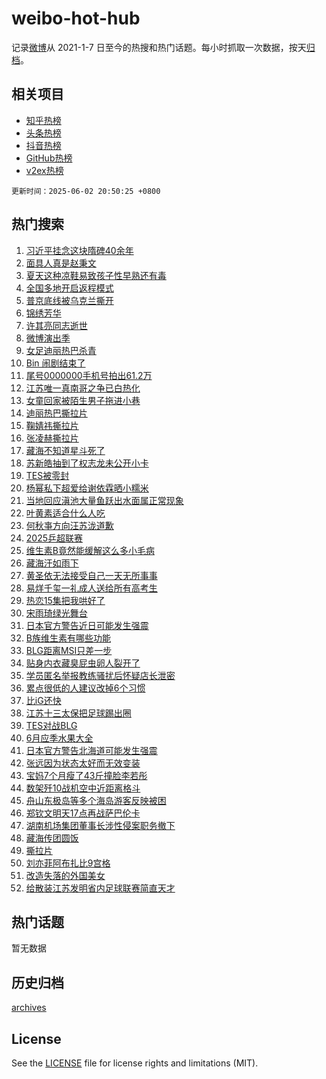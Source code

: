 # weibo-hot-hub

记录[微博](https://www.weibo.com)从 2021-1-7 日至今的热搜和热门话题。每小时抓取一次数据，按天[归档](archives)。

## 相关项目

- [知乎热榜](https://github.com/snaildev/zhihu-hot-hub)
- [头条热榜](https://github.com/snaildev/toutiao-hot-hub)
- [抖音热榜](https://github.com/snaildev/douyin-hot-hub)
- [GitHub热榜](https://github.com/snaildev/github-hot-hub)
- [v2ex热榜](https://github.com/snaildev/v2ex-hot-hub)


`更新时间：2025-06-02 20:50:25 +0800`

## 热门搜索

1. [习近平挂念这块隋碑40余年](https://m.weibo.cn/search?containerid=100103type%3D1%26t%3D10%26q%3D%23%E4%B9%A0%E8%BF%91%E5%B9%B3%E6%8C%82%E5%BF%B5%E8%BF%99%E5%9D%97%E9%9A%8B%E7%A2%9140%E4%BD%99%E5%B9%B4%23&stream_entry_id=51&isnewpage=1&extparam=seat%3D1%26cate%3D10103%26q%3D%2523%25E4%25B9%25A0%25E8%25BF%2591%25E5%25B9%25B3%25E6%258C%2582%25E5%25BF%25B5%25E8%25BF%2599%25E5%259D%2597%25E9%259A%258B%25E7%25A2%259140%25E4%25BD%2599%25E5%25B9%25B4%2523%26filter_type%3Drealtimehot%26stream_entry_id%3D51%26c_type%3D51%26pos%3D0%26dgr%3D0%26display_time%3D1748868623%26pre_seqid%3D1748868623782036805144)
1. [面具人真是赵秉文](https://m.weibo.cn/search?containerid=100103type%3D1%26t%3D10%26q%3D%23%E9%9D%A2%E5%85%B7%E4%BA%BA%E7%9C%9F%E6%98%AF%E8%B5%B5%E7%A7%89%E6%96%87%23&stream_entry_id=31&isnewpage=1&extparam=seat%3D1%26lcate%3D5001%26q%3D%2523%25E9%259D%25A2%25E5%2585%25B7%25E4%25BA%25BA%25E7%259C%259F%25E6%2598%25AF%25E8%25B5%25B5%25E7%25A7%2589%25E6%2596%2587%2523%26realpos%3D1%26c_type%3D31%26dgr%3D0%26band_rank%3D1%26cate%3D5001%26stream_entry_id%3D31%26filter_type%3Drealtimehot%26flag%3D2%26pos%3D0%26display_time%3D1748868623%26pre_seqid%3D1748868623782036805144)
1. [夏天这种凉鞋易致孩子性早熟还有毒](https://m.weibo.cn/search?containerid=100103type%3D1%26t%3D10%26q%3D%23%E5%A4%8F%E5%A4%A9%E8%BF%99%E7%A7%8D%E5%87%89%E9%9E%8B%E6%98%93%E8%87%B4%E5%AD%A9%E5%AD%90%E6%80%A7%E6%97%A9%E7%86%9F%E8%BF%98%E6%9C%89%E6%AF%92%23&stream_entry_id=31&isnewpage=1&extparam=seat%3D1%26lcate%3D5001%26q%3D%2523%25E5%25A4%258F%25E5%25A4%25A9%25E8%25BF%2599%25E7%25A7%258D%25E5%2587%2589%25E9%259E%258B%25E6%2598%2593%25E8%2587%25B4%25E5%25AD%25A9%25E5%25AD%2590%25E6%2580%25A7%25E6%2597%25A9%25E7%2586%259F%25E8%25BF%2598%25E6%259C%2589%25E6%25AF%2592%2523%26realpos%3D2%26c_type%3D31%26dgr%3D0%26band_rank%3D2%26cate%3D5001%26stream_entry_id%3D31%26filter_type%3Drealtimehot%26flag%3D2%26pos%3D1%26display_time%3D1748868623%26pre_seqid%3D1748868623782036805144)
1. [全国多地开启返程模式](https://m.weibo.cn/search?containerid=100103type%3D1%26t%3D10%26q%3D%23%E5%85%A8%E5%9B%BD%E5%A4%9A%E5%9C%B0%E5%BC%80%E5%90%AF%E8%BF%94%E7%A8%8B%E6%A8%A1%E5%BC%8F%23&stream_entry_id=31&isnewpage=1&extparam=seat%3D1%26lcate%3D5001%26q%3D%2523%25E5%2585%25A8%25E5%259B%25BD%25E5%25A4%259A%25E5%259C%25B0%25E5%25BC%2580%25E5%2590%25AF%25E8%25BF%2594%25E7%25A8%258B%25E6%25A8%25A1%25E5%25BC%258F%2523%26realpos%3D3%26c_type%3D31%26dgr%3D0%26band_rank%3D3%26cate%3D5001%26stream_entry_id%3D31%26filter_type%3Drealtimehot%26flag%3D0%26pos%3D2%26display_time%3D1748868623%26pre_seqid%3D1748868623782036805144)
1. [普京底线被乌克兰撕开](https://m.weibo.cn/search?containerid=100103type%3D1%26t%3D10%26q%3D%23%E6%99%AE%E4%BA%AC%E5%BA%95%E7%BA%BF%E8%A2%AB%E4%B9%8C%E5%85%8B%E5%85%B0%E6%92%95%E5%BC%80%23&stream_entry_id=31&isnewpage=1&extparam=seat%3D1%26lcate%3D5001%26q%3D%2523%25E6%2599%25AE%25E4%25BA%25AC%25E5%25BA%2595%25E7%25BA%25BF%25E8%25A2%25AB%25E4%25B9%258C%25E5%2585%258B%25E5%2585%25B0%25E6%2592%2595%25E5%25BC%2580%2523%26realpos%3D4%26c_type%3D31%26dgr%3D0%26band_rank%3D4%26cate%3D5001%26stream_entry_id%3D31%26filter_type%3Drealtimehot%26flag%3D1%26pos%3D3%26display_time%3D1748868623%26pre_seqid%3D1748868623782036805144)
1. [锦绣芳华](https://m.weibo.cn/search?containerid=100103type%3D1%26t%3D10%26q%3D%E9%94%A6%E7%BB%A3%E8%8A%B3%E5%8D%8E&stream_entry_id=31&isnewpage=1&extparam=seat%3D1%26lcate%3D5001%26q%3D%25E9%2594%25A6%25E7%25BB%25A3%25E8%258A%25B3%25E5%258D%258E%26realpos%3D5%26c_type%3D31%26dgr%3D0%26band_rank%3D5%26cate%3D5001%26stream_entry_id%3D31%26filter_type%3Drealtimehot%26flag%3D1%26pos%3D4%26display_time%3D1748868623%26pre_seqid%3D1748868623782036805144)
1. [许其亮同志逝世](https://m.weibo.cn/search?containerid=100103type%3D1%26t%3D10%26q%3D%23%E8%AE%B8%E5%85%B6%E4%BA%AE%E5%90%8C%E5%BF%97%E9%80%9D%E4%B8%96%23&stream_entry_id=31&isnewpage=1&extparam=seat%3D1%26lcate%3D5001%26q%3D%2523%25E8%25AE%25B8%25E5%2585%25B6%25E4%25BA%25AE%25E5%2590%258C%25E5%25BF%2597%25E9%2580%259D%25E4%25B8%2596%2523%26realpos%3D6%26c_type%3D31%26dgr%3D0%26band_rank%3D6%26cate%3D5001%26stream_entry_id%3D31%26filter_type%3Drealtimehot%26flag%3D1%26pos%3D5%26display_time%3D1748868623%26pre_seqid%3D1748868623782036805144)
1. [微博演出季](https://m.weibo.cn/search?containerid=100103type%3D1%26t%3D10%26q%3D%23%E5%BE%AE%E5%8D%9A%E6%BC%94%E5%87%BA%E5%AD%A3%23&stream_entry_id=31&isnewpage=1&extparam=seat%3D1%26lcate%3D5001%26q%3D%2523%25E5%25BE%25AE%25E5%258D%259A%25E6%25BC%2594%25E5%2587%25BA%25E5%25AD%25A3%2523%26filter_type%3Drealtimehot%26adid%3D288651%26pos%3D6%26band_rank%3D7%26is_ad_pos%3D1%26stream_entry_id%3D31%26cate%3D5001%26c_type%3D31%26dgr%3D0%26display_time%3D1748868623%26pre_seqid%3D1748868623782036805144)
1. [女足迪丽热巴杀青](https://m.weibo.cn/search?containerid=100103type%3D1%26t%3D10%26q%3D%23%E5%A5%B3%E8%B6%B3%E8%BF%AA%E4%B8%BD%E7%83%AD%E5%B7%B4%E6%9D%80%E9%9D%92%23&stream_entry_id=31&isnewpage=1&extparam=seat%3D1%26lcate%3D5001%26q%3D%2523%25E5%25A5%25B3%25E8%25B6%25B3%25E8%25BF%25AA%25E4%25B8%25BD%25E7%2583%25AD%25E5%25B7%25B4%25E6%259D%2580%25E9%259D%2592%2523%26realpos%3D7%26c_type%3D31%26dgr%3D0%26band_rank%3D7%26cate%3D5001%26stream_entry_id%3D31%26filter_type%3Drealtimehot%26flag%3D1%26pos%3D7%26display_time%3D1748868623%26pre_seqid%3D1748868623782036805144)
1. [Bin 闹剧结束了](https://m.weibo.cn/search?containerid=100103type%3D1%26t%3D10%26q%3DBin+%E9%97%B9%E5%89%A7%E7%BB%93%E6%9D%9F%E4%BA%86&stream_entry_id=31&isnewpage=1&extparam=seat%3D1%26lcate%3D5001%26q%3DBin%2520%25E9%2597%25B9%25E5%2589%25A7%25E7%25BB%2593%25E6%259D%259F%25E4%25BA%2586%26realpos%3D8%26c_type%3D31%26dgr%3D0%26band_rank%3D8%26cate%3D5001%26stream_entry_id%3D31%26filter_type%3Drealtimehot%26flag%3D1%26pos%3D8%26display_time%3D1748868623%26pre_seqid%3D1748868623782036805144)
1. [尾号0000000手机号拍出61.2万](https://m.weibo.cn/search?containerid=100103type%3D1%26t%3D10%26q%3D%23%E5%B0%BE%E5%8F%B70000000%E6%89%8B%E6%9C%BA%E5%8F%B7%E6%8B%8D%E5%87%BA61.2%E4%B8%87%23&stream_entry_id=31&isnewpage=1&extparam=seat%3D1%26lcate%3D5001%26q%3D%2523%25E5%25B0%25BE%25E5%258F%25B70000000%25E6%2589%258B%25E6%259C%25BA%25E5%258F%25B7%25E6%258B%258D%25E5%2587%25BA61.2%25E4%25B8%2587%2523%26realpos%3D9%26c_type%3D31%26dgr%3D0%26band_rank%3D9%26cate%3D5001%26stream_entry_id%3D31%26filter_type%3Drealtimehot%26flag%3D0%26pos%3D9%26display_time%3D1748868623%26pre_seqid%3D1748868623782036805144)
1. [江苏唯一真南哥之争已白热化](https://m.weibo.cn/search?containerid=100103type%3D1%26t%3D10%26q%3D%23%E6%B1%9F%E8%8B%8F%E5%94%AF%E4%B8%80%E7%9C%9F%E5%8D%97%E5%93%A5%E4%B9%8B%E4%BA%89%E5%B7%B2%E7%99%BD%E7%83%AD%E5%8C%96%23&stream_entry_id=31&isnewpage=1&extparam=seat%3D1%26lcate%3D5001%26q%3D%2523%25E6%25B1%259F%25E8%258B%258F%25E5%2594%25AF%25E4%25B8%2580%25E7%259C%259F%25E5%258D%2597%25E5%2593%25A5%25E4%25B9%258B%25E4%25BA%2589%25E5%25B7%25B2%25E7%2599%25BD%25E7%2583%25AD%25E5%258C%2596%2523%26realpos%3D10%26c_type%3D31%26dgr%3D0%26band_rank%3D10%26cate%3D5001%26stream_entry_id%3D31%26filter_type%3Drealtimehot%26flag%3D1%26pos%3D10%26display_time%3D1748868623%26pre_seqid%3D1748868623782036805144)
1. [女童回家被陌生男子拖进小巷](https://m.weibo.cn/search?containerid=100103type%3D1%26t%3D10%26q%3D%23%E5%A5%B3%E7%AB%A5%E5%9B%9E%E5%AE%B6%E8%A2%AB%E9%99%8C%E7%94%9F%E7%94%B7%E5%AD%90%E6%8B%96%E8%BF%9B%E5%B0%8F%E5%B7%B7%23&stream_entry_id=31&isnewpage=1&extparam=seat%3D1%26lcate%3D5001%26q%3D%2523%25E5%25A5%25B3%25E7%25AB%25A5%25E5%259B%259E%25E5%25AE%25B6%25E8%25A2%25AB%25E9%2599%258C%25E7%2594%259F%25E7%2594%25B7%25E5%25AD%2590%25E6%258B%2596%25E8%25BF%259B%25E5%25B0%258F%25E5%25B7%25B7%2523%26realpos%3D11%26c_type%3D31%26dgr%3D0%26band_rank%3D11%26cate%3D5001%26stream_entry_id%3D31%26filter_type%3Drealtimehot%26flag%3D0%26pos%3D11%26display_time%3D1748868623%26pre_seqid%3D1748868623782036805144)
1. [迪丽热巴撕拉片](https://m.weibo.cn/search?containerid=100103type%3D1%26t%3D10%26q%3D%23%E8%BF%AA%E4%B8%BD%E7%83%AD%E5%B7%B4%E6%92%95%E6%8B%89%E7%89%87%23&stream_entry_id=31&isnewpage=1&extparam=seat%3D1%26lcate%3D5001%26q%3D%2523%25E8%25BF%25AA%25E4%25B8%25BD%25E7%2583%25AD%25E5%25B7%25B4%25E6%2592%2595%25E6%258B%2589%25E7%2589%2587%2523%26realpos%3D12%26c_type%3D31%26dgr%3D0%26band_rank%3D12%26cate%3D5001%26stream_entry_id%3D31%26filter_type%3Drealtimehot%26flag%3D2%26pos%3D12%26display_time%3D1748868623%26pre_seqid%3D1748868623782036805144)
1. [鞠婧祎撕拉片](https://m.weibo.cn/search?containerid=100103type%3D1%26t%3D10%26q%3D%E9%9E%A0%E5%A9%A7%E7%A5%8E%E6%92%95%E6%8B%89%E7%89%87&stream_entry_id=31&isnewpage=1&extparam=seat%3D1%26lcate%3D5001%26q%3D%25E9%259E%25A0%25E5%25A9%25A7%25E7%25A5%258E%25E6%2592%2595%25E6%258B%2589%25E7%2589%2587%26realpos%3D13%26c_type%3D31%26dgr%3D0%26band_rank%3D13%26cate%3D5001%26stream_entry_id%3D31%26filter_type%3Drealtimehot%26flag%3D1%26pos%3D13%26display_time%3D1748868623%26pre_seqid%3D1748868623782036805144)
1. [张凌赫撕拉片](https://m.weibo.cn/search?containerid=100103type%3D1%26t%3D10%26q%3D%E5%BC%A0%E5%87%8C%E8%B5%AB%E6%92%95%E6%8B%89%E7%89%87&stream_entry_id=31&isnewpage=1&extparam=seat%3D1%26lcate%3D5001%26q%3D%25E5%25BC%25A0%25E5%2587%258C%25E8%25B5%25AB%25E6%2592%2595%25E6%258B%2589%25E7%2589%2587%26realpos%3D14%26c_type%3D31%26dgr%3D0%26band_rank%3D14%26cate%3D5001%26stream_entry_id%3D31%26filter_type%3Drealtimehot%26flag%3D1%26pos%3D14%26display_time%3D1748868623%26pre_seqid%3D1748868623782036805144)
1. [藏海不知道星斗死了](https://m.weibo.cn/search?containerid=100103type%3D1%26t%3D10%26q%3D%23%E8%97%8F%E6%B5%B7%E4%B8%8D%E7%9F%A5%E9%81%93%E6%98%9F%E6%96%97%E6%AD%BB%E4%BA%86%23&stream_entry_id=31&isnewpage=1&extparam=seat%3D1%26lcate%3D5001%26q%3D%2523%25E8%2597%258F%25E6%25B5%25B7%25E4%25B8%258D%25E7%259F%25A5%25E9%2581%2593%25E6%2598%259F%25E6%2596%2597%25E6%25AD%25BB%25E4%25BA%2586%2523%26realpos%3D15%26c_type%3D31%26dgr%3D0%26band_rank%3D15%26cate%3D5001%26stream_entry_id%3D31%26filter_type%3Drealtimehot%26flag%3D1%26pos%3D15%26display_time%3D1748868623%26pre_seqid%3D1748868623782036805144)
1. [苏新皓抽到了权志龙未公开小卡](https://m.weibo.cn/search?containerid=100103type%3D1%26t%3D10%26q%3D%23%E8%8B%8F%E6%96%B0%E7%9A%93%E6%8A%BD%E5%88%B0%E4%BA%86%E6%9D%83%E5%BF%97%E9%BE%99%E6%9C%AA%E5%85%AC%E5%BC%80%E5%B0%8F%E5%8D%A1%23&stream_entry_id=31&isnewpage=1&extparam=seat%3D1%26lcate%3D5001%26q%3D%2523%25E8%258B%258F%25E6%2596%25B0%25E7%259A%2593%25E6%258A%25BD%25E5%2588%25B0%25E4%25BA%2586%25E6%259D%2583%25E5%25BF%2597%25E9%25BE%2599%25E6%259C%25AA%25E5%2585%25AC%25E5%25BC%2580%25E5%25B0%258F%25E5%258D%25A1%2523%26realpos%3D16%26c_type%3D31%26dgr%3D0%26band_rank%3D16%26cate%3D5001%26stream_entry_id%3D31%26filter_type%3Drealtimehot%26flag%3D1%26pos%3D16%26display_time%3D1748868623%26pre_seqid%3D1748868623782036805144)
1. [TES被零封](https://m.weibo.cn/search?containerid=100103type%3D1%26t%3D10%26q%3DTES%E8%A2%AB%E9%9B%B6%E5%B0%81&stream_entry_id=31&isnewpage=1&extparam=seat%3D1%26lcate%3D5001%26q%3DTES%25E8%25A2%25AB%25E9%259B%25B6%25E5%25B0%2581%26realpos%3D17%26c_type%3D31%26dgr%3D0%26band_rank%3D17%26cate%3D5001%26stream_entry_id%3D31%26filter_type%3Drealtimehot%26flag%3D1%26pos%3D17%26display_time%3D1748868623%26pre_seqid%3D1748868623782036805144)
1. [杨幂私下超爱给谢依霖晒小糯米](https://m.weibo.cn/search?containerid=100103type%3D1%26t%3D10%26q%3D%E6%9D%A8%E5%B9%82%E7%A7%81%E4%B8%8B%E8%B6%85%E7%88%B1%E7%BB%99%E8%B0%A2%E4%BE%9D%E9%9C%96%E6%99%92%E5%B0%8F%E7%B3%AF%E7%B1%B3&stream_entry_id=31&isnewpage=1&extparam=seat%3D1%26lcate%3D5001%26q%3D%25E6%259D%25A8%25E5%25B9%2582%25E7%25A7%2581%25E4%25B8%258B%25E8%25B6%2585%25E7%2588%25B1%25E7%25BB%2599%25E8%25B0%25A2%25E4%25BE%259D%25E9%259C%2596%25E6%2599%2592%25E5%25B0%258F%25E7%25B3%25AF%25E7%25B1%25B3%26realpos%3D18%26c_type%3D31%26dgr%3D0%26band_rank%3D18%26cate%3D5001%26stream_entry_id%3D31%26filter_type%3Drealtimehot%26flag%3D2%26pos%3D18%26display_time%3D1748868623%26pre_seqid%3D1748868623782036805144)
1. [当地回应滇池大量鱼跃出水面属正常现象](https://m.weibo.cn/search?containerid=100103type%3D1%26t%3D10%26q%3D%23%E5%BD%93%E5%9C%B0%E5%9B%9E%E5%BA%94%E6%BB%87%E6%B1%A0%E5%A4%A7%E9%87%8F%E9%B1%BC%E8%B7%83%E5%87%BA%E6%B0%B4%E9%9D%A2%E5%B1%9E%E6%AD%A3%E5%B8%B8%E7%8E%B0%E8%B1%A1%23&stream_entry_id=31&isnewpage=1&extparam=seat%3D1%26lcate%3D5001%26q%3D%2523%25E5%25BD%2593%25E5%259C%25B0%25E5%259B%259E%25E5%25BA%2594%25E6%25BB%2587%25E6%25B1%25A0%25E5%25A4%25A7%25E9%2587%258F%25E9%25B1%25BC%25E8%25B7%2583%25E5%2587%25BA%25E6%25B0%25B4%25E9%259D%25A2%25E5%25B1%259E%25E6%25AD%25A3%25E5%25B8%25B8%25E7%258E%25B0%25E8%25B1%25A1%2523%26realpos%3D19%26c_type%3D31%26dgr%3D0%26band_rank%3D19%26cate%3D5001%26stream_entry_id%3D31%26filter_type%3Drealtimehot%26flag%3D1%26pos%3D19%26display_time%3D1748868623%26pre_seqid%3D1748868623782036805144)
1. [叶黄素适合什么人吃](https://m.weibo.cn/search?containerid=100103type%3D1%26t%3D10%26q%3D%E5%8F%B6%E9%BB%84%E7%B4%A0%E9%80%82%E5%90%88%E4%BB%80%E4%B9%88%E4%BA%BA%E5%90%83&stream_entry_id=31&isnewpage=1&extparam=seat%3D1%26is_ai_ask%3D1%26lcate%3D5001%26q%3D%25E5%258F%25B6%25E9%25BB%2584%25E7%25B4%25A0%25E9%2580%2582%25E5%2590%2588%25E4%25BB%2580%25E4%25B9%2588%25E4%25BA%25BA%25E5%2590%2583%26realpos%3D20%26c_type%3D31%26dgr%3D0%26band_rank%3D20%26cate%3D5001%26stream_entry_id%3D31%26filter_type%3Drealtimehot%26flag%3D1%26pos%3D20%26display_time%3D1748868623%26pre_seqid%3D1748868623782036805144)
1. [何秋亊方向汪苏泷道歉](https://m.weibo.cn/search?containerid=100103type%3D1%26t%3D10%26q%3D%23%E4%BD%95%E7%A7%8B%E4%BA%8A%E6%96%B9%E5%90%91%E6%B1%AA%E8%8B%8F%E6%B3%B7%E9%81%93%E6%AD%89%23&stream_entry_id=31&isnewpage=1&extparam=seat%3D1%26lcate%3D5001%26q%3D%2523%25E4%25BD%2595%25E7%25A7%258B%25E4%25BA%258A%25E6%2596%25B9%25E5%2590%2591%25E6%25B1%25AA%25E8%258B%258F%25E6%25B3%25B7%25E9%2581%2593%25E6%25AD%2589%2523%26realpos%3D21%26c_type%3D31%26dgr%3D0%26band_rank%3D21%26cate%3D5001%26stream_entry_id%3D31%26filter_type%3Drealtimehot%26flag%3D2%26pos%3D21%26display_time%3D1748868623%26pre_seqid%3D1748868623782036805144)
1. [2025乒超联赛](https://m.weibo.cn/search?containerid=100103type%3D1%26t%3D10%26q%3D%232025%E4%B9%92%E8%B6%85%E8%81%94%E8%B5%9B%23&stream_entry_id=31&isnewpage=1&extparam=seat%3D1%26lcate%3D5001%26q%3D%25232025%25E4%25B9%2592%25E8%25B6%2585%25E8%2581%2594%25E8%25B5%259B%2523%26realpos%3D22%26c_type%3D31%26dgr%3D0%26band_rank%3D22%26cate%3D5001%26stream_entry_id%3D31%26filter_type%3Drealtimehot%26flag%3D1%26pos%3D22%26display_time%3D1748868623%26pre_seqid%3D1748868623782036805144)
1. [维生素B竟然能缓解这么多小毛病](https://m.weibo.cn/search?containerid=100103type%3D1%26t%3D10%26q%3D%23%E7%BB%B4%E7%94%9F%E7%B4%A0B%E7%AB%9F%E7%84%B6%E8%83%BD%E7%BC%93%E8%A7%A3%E8%BF%99%E4%B9%88%E5%A4%9A%E5%B0%8F%E6%AF%9B%E7%97%85%23&stream_entry_id=31&isnewpage=1&extparam=seat%3D1%26lcate%3D5001%26q%3D%2523%25E7%25BB%25B4%25E7%2594%259F%25E7%25B4%25A0B%25E7%25AB%259F%25E7%2584%25B6%25E8%2583%25BD%25E7%25BC%2593%25E8%25A7%25A3%25E8%25BF%2599%25E4%25B9%2588%25E5%25A4%259A%25E5%25B0%258F%25E6%25AF%259B%25E7%2597%2585%2523%26realpos%3D23%26c_type%3D31%26dgr%3D0%26band_rank%3D23%26cate%3D5001%26stream_entry_id%3D31%26filter_type%3Drealtimehot%26flag%3D0%26pos%3D23%26display_time%3D1748868623%26pre_seqid%3D1748868623782036805144)
1. [藏海汗如雨下](https://m.weibo.cn/search?containerid=100103type%3D1%26t%3D10%26q%3D%23%E8%97%8F%E6%B5%B7%E6%B1%97%E5%A6%82%E9%9B%A8%E4%B8%8B%23&stream_entry_id=31&isnewpage=1&extparam=seat%3D1%26lcate%3D5001%26q%3D%2523%25E8%2597%258F%25E6%25B5%25B7%25E6%25B1%2597%25E5%25A6%2582%25E9%259B%25A8%25E4%25B8%258B%2523%26realpos%3D24%26c_type%3D31%26dgr%3D0%26band_rank%3D24%26cate%3D5001%26stream_entry_id%3D31%26filter_type%3Drealtimehot%26flag%3D1%26pos%3D24%26display_time%3D1748868623%26pre_seqid%3D1748868623782036805144)
1. [黄圣依无法接受自己一天无所事事](https://m.weibo.cn/search?containerid=100103type%3D1%26t%3D10%26q%3D%E9%BB%84%E5%9C%A3%E4%BE%9D%E6%97%A0%E6%B3%95%E6%8E%A5%E5%8F%97%E8%87%AA%E5%B7%B1%E4%B8%80%E5%A4%A9%E6%97%A0%E6%89%80%E4%BA%8B%E4%BA%8B&stream_entry_id=31&isnewpage=1&extparam=seat%3D1%26lcate%3D5001%26q%3D%25E9%25BB%2584%25E5%259C%25A3%25E4%25BE%259D%25E6%2597%25A0%25E6%25B3%2595%25E6%258E%25A5%25E5%258F%2597%25E8%2587%25AA%25E5%25B7%25B1%25E4%25B8%2580%25E5%25A4%25A9%25E6%2597%25A0%25E6%2589%2580%25E4%25BA%258B%25E4%25BA%258B%26realpos%3D25%26c_type%3D31%26dgr%3D0%26band_rank%3D25%26cate%3D5001%26stream_entry_id%3D31%26filter_type%3Drealtimehot%26flag%3D1%26pos%3D25%26display_time%3D1748868623%26pre_seqid%3D1748868623782036805144)
1. [易烊千玺一礼成人送给所有高考生](https://m.weibo.cn/search?containerid=100103type%3D1%26t%3D10%26q%3D%23%E6%98%93%E7%83%8A%E5%8D%83%E7%8E%BA%E4%B8%80%E7%A4%BC%E6%88%90%E4%BA%BA%E9%80%81%E7%BB%99%E6%89%80%E6%9C%89%E9%AB%98%E8%80%83%E7%94%9F%23&stream_entry_id=31&isnewpage=1&extparam=seat%3D1%26lcate%3D5001%26q%3D%2523%25E6%2598%2593%25E7%2583%258A%25E5%258D%2583%25E7%258E%25BA%25E4%25B8%2580%25E7%25A4%25BC%25E6%2588%2590%25E4%25BA%25BA%25E9%2580%2581%25E7%25BB%2599%25E6%2589%2580%25E6%259C%2589%25E9%25AB%2598%25E8%2580%2583%25E7%2594%259F%2523%26realpos%3D26%26c_type%3D31%26dgr%3D0%26band_rank%3D26%26cate%3D5001%26stream_entry_id%3D31%26filter_type%3Drealtimehot%26flag%3D1%26pos%3D26%26display_time%3D1748868623%26pre_seqid%3D1748868623782036805144)
1. [热恋15集把我哄好了](https://m.weibo.cn/search?containerid=100103type%3D1%26t%3D10%26q%3D%E7%83%AD%E6%81%8B15%E9%9B%86%E6%8A%8A%E6%88%91%E5%93%84%E5%A5%BD%E4%BA%86&stream_entry_id=31&isnewpage=1&extparam=seat%3D1%26lcate%3D5001%26q%3D%25E7%2583%25AD%25E6%2581%258B15%25E9%259B%2586%25E6%258A%258A%25E6%2588%2591%25E5%2593%2584%25E5%25A5%25BD%25E4%25BA%2586%26realpos%3D27%26c_type%3D31%26dgr%3D0%26band_rank%3D27%26cate%3D5001%26stream_entry_id%3D31%26filter_type%3Drealtimehot%26flag%3D1%26pos%3D27%26display_time%3D1748868623%26pre_seqid%3D1748868623782036805144)
1. [宋雨琦绿光舞台](https://m.weibo.cn/search?containerid=100103type%3D1%26t%3D10%26q%3D%23%E5%AE%8B%E9%9B%A8%E7%90%A6%E7%BB%BF%E5%85%89%E8%88%9E%E5%8F%B0%23&stream_entry_id=31&isnewpage=1&extparam=seat%3D1%26lcate%3D5001%26q%3D%2523%25E5%25AE%258B%25E9%259B%25A8%25E7%2590%25A6%25E7%25BB%25BF%25E5%2585%2589%25E8%2588%259E%25E5%258F%25B0%2523%26realpos%3D28%26c_type%3D31%26dgr%3D0%26band_rank%3D28%26cate%3D5001%26stream_entry_id%3D31%26filter_type%3Drealtimehot%26flag%3D1%26pos%3D28%26display_time%3D1748868623%26pre_seqid%3D1748868623782036805144)
1. [日本官方警告近日可能发生强震](https://m.weibo.cn/search?containerid=100103type%3D1%26t%3D10%26q%3D%23%E6%97%A5%E6%9C%AC%E5%AE%98%E6%96%B9%E8%AD%A6%E5%91%8A%E8%BF%91%E6%97%A5%E5%8F%AF%E8%83%BD%E5%8F%91%E7%94%9F%E5%BC%BA%E9%9C%87%23&stream_entry_id=31&isnewpage=1&extparam=seat%3D1%26lcate%3D5001%26q%3D%2523%25E6%2597%25A5%25E6%259C%25AC%25E5%25AE%2598%25E6%2596%25B9%25E8%25AD%25A6%25E5%2591%258A%25E8%25BF%2591%25E6%2597%25A5%25E5%258F%25AF%25E8%2583%25BD%25E5%258F%2591%25E7%2594%259F%25E5%25BC%25BA%25E9%259C%2587%2523%26realpos%3D29%26c_type%3D31%26dgr%3D0%26band_rank%3D29%26cate%3D5001%26stream_entry_id%3D31%26filter_type%3Drealtimehot%26flag%3D1%26pos%3D29%26display_time%3D1748868623%26pre_seqid%3D1748868623782036805144)
1. [B族维生素有哪些功能](https://m.weibo.cn/search?containerid=100103type%3D1%26t%3D10%26q%3DB%E6%97%8F%E7%BB%B4%E7%94%9F%E7%B4%A0%E6%9C%89%E5%93%AA%E4%BA%9B%E5%8A%9F%E8%83%BD&stream_entry_id=31&isnewpage=1&extparam=seat%3D1%26is_ai_ask%3D1%26lcate%3D5001%26q%3DB%25E6%2597%258F%25E7%25BB%25B4%25E7%2594%259F%25E7%25B4%25A0%25E6%259C%2589%25E5%2593%25AA%25E4%25BA%259B%25E5%258A%259F%25E8%2583%25BD%26realpos%3D30%26c_type%3D31%26dgr%3D0%26band_rank%3D30%26cate%3D5001%26stream_entry_id%3D31%26filter_type%3Drealtimehot%26flag%3D1%26pos%3D30%26display_time%3D1748868623%26pre_seqid%3D1748868623782036805144)
1. [BLG距离MSI只差一步](https://m.weibo.cn/search?containerid=100103type%3D1%26t%3D10%26q%3D%23BLG%E8%B7%9D%E7%A6%BBMSI%E5%8F%AA%E5%B7%AE%E4%B8%80%E6%AD%A5%23&stream_entry_id=31&isnewpage=1&extparam=seat%3D1%26lcate%3D5001%26q%3D%2523BLG%25E8%25B7%259D%25E7%25A6%25BBMSI%25E5%258F%25AA%25E5%25B7%25AE%25E4%25B8%2580%25E6%25AD%25A5%2523%26realpos%3D31%26c_type%3D31%26dgr%3D0%26band_rank%3D31%26cate%3D5001%26stream_entry_id%3D31%26filter_type%3Drealtimehot%26flag%3D1%26pos%3D31%26display_time%3D1748868623%26pre_seqid%3D1748868623782036805144)
1. [贴身内衣藏臭屁虫卵人裂开了](https://m.weibo.cn/search?containerid=100103type%3D1%26t%3D10%26q%3D%23%E8%B4%B4%E8%BA%AB%E5%86%85%E8%A1%A3%E8%97%8F%E8%87%AD%E5%B1%81%E8%99%AB%E5%8D%B5%E4%BA%BA%E8%A3%82%E5%BC%80%E4%BA%86%23&stream_entry_id=31&isnewpage=1&extparam=seat%3D1%26lcate%3D5001%26q%3D%2523%25E8%25B4%25B4%25E8%25BA%25AB%25E5%2586%2585%25E8%25A1%25A3%25E8%2597%258F%25E8%2587%25AD%25E5%25B1%2581%25E8%2599%25AB%25E5%258D%25B5%25E4%25BA%25BA%25E8%25A3%2582%25E5%25BC%2580%25E4%25BA%2586%2523%26realpos%3D32%26c_type%3D31%26dgr%3D0%26band_rank%3D32%26cate%3D5001%26stream_entry_id%3D31%26filter_type%3Drealtimehot%26flag%3D0%26pos%3D32%26display_time%3D1748868623%26pre_seqid%3D1748868623782036805144)
1. [学员匿名举报教练骚扰后怀疑店长泄密](https://m.weibo.cn/search?containerid=100103type%3D1%26t%3D10%26q%3D%23%E5%AD%A6%E5%91%98%E5%8C%BF%E5%90%8D%E4%B8%BE%E6%8A%A5%E6%95%99%E7%BB%83%E9%AA%9A%E6%89%B0%E5%90%8E%E6%80%80%E7%96%91%E5%BA%97%E9%95%BF%E6%B3%84%E5%AF%86%23&stream_entry_id=31&isnewpage=1&extparam=seat%3D1%26lcate%3D5001%26q%3D%2523%25E5%25AD%25A6%25E5%2591%2598%25E5%258C%25BF%25E5%2590%258D%25E4%25B8%25BE%25E6%258A%25A5%25E6%2595%2599%25E7%25BB%2583%25E9%25AA%259A%25E6%2589%25B0%25E5%2590%258E%25E6%2580%2580%25E7%2596%2591%25E5%25BA%2597%25E9%2595%25BF%25E6%25B3%2584%25E5%25AF%2586%2523%26realpos%3D33%26c_type%3D31%26dgr%3D0%26band_rank%3D33%26cate%3D5001%26stream_entry_id%3D31%26filter_type%3Drealtimehot%26flag%3D0%26pos%3D33%26display_time%3D1748868623%26pre_seqid%3D1748868623782036805144)
1. [累点很低的人建议改掉6个习惯](https://m.weibo.cn/search?containerid=100103type%3D1%26t%3D10%26q%3D%23%E7%B4%AF%E7%82%B9%E5%BE%88%E4%BD%8E%E7%9A%84%E4%BA%BA%E5%BB%BA%E8%AE%AE%E6%94%B9%E6%8E%896%E4%B8%AA%E4%B9%A0%E6%83%AF%23&stream_entry_id=31&isnewpage=1&extparam=seat%3D1%26lcate%3D5001%26q%3D%2523%25E7%25B4%25AF%25E7%2582%25B9%25E5%25BE%2588%25E4%25BD%258E%25E7%259A%2584%25E4%25BA%25BA%25E5%25BB%25BA%25E8%25AE%25AE%25E6%2594%25B9%25E6%258E%25896%25E4%25B8%25AA%25E4%25B9%25A0%25E6%2583%25AF%2523%26realpos%3D34%26c_type%3D31%26dgr%3D0%26band_rank%3D34%26cate%3D5001%26stream_entry_id%3D31%26filter_type%3Drealtimehot%26flag%3D1%26pos%3D34%26display_time%3D1748868623%26pre_seqid%3D1748868623782036805144)
1. [比iG还快](https://m.weibo.cn/search?containerid=100103type%3D1%26t%3D10%26q%3D%E6%AF%94iG%E8%BF%98%E5%BF%AB&stream_entry_id=31&isnewpage=1&extparam=seat%3D1%26lcate%3D5001%26q%3D%25E6%25AF%2594iG%25E8%25BF%2598%25E5%25BF%25AB%26realpos%3D35%26c_type%3D31%26dgr%3D0%26band_rank%3D35%26cate%3D5001%26stream_entry_id%3D31%26filter_type%3Drealtimehot%26flag%3D1%26pos%3D35%26display_time%3D1748868623%26pre_seqid%3D1748868623782036805144)
1. [江苏十三太保把足球踢出圈](https://m.weibo.cn/search?containerid=100103type%3D1%26t%3D10%26q%3D%23%E6%B1%9F%E8%8B%8F%E5%8D%81%E4%B8%89%E5%A4%AA%E4%BF%9D%E6%8A%8A%E8%B6%B3%E7%90%83%E8%B8%A2%E5%87%BA%E5%9C%88%23&stream_entry_id=31&isnewpage=1&extparam=seat%3D1%26lcate%3D5001%26q%3D%2523%25E6%25B1%259F%25E8%258B%258F%25E5%258D%2581%25E4%25B8%2589%25E5%25A4%25AA%25E4%25BF%259D%25E6%258A%258A%25E8%25B6%25B3%25E7%2590%2583%25E8%25B8%25A2%25E5%2587%25BA%25E5%259C%2588%2523%26realpos%3D36%26c_type%3D31%26dgr%3D0%26band_rank%3D36%26cate%3D5001%26stream_entry_id%3D31%26filter_type%3Drealtimehot%26flag%3D0%26pos%3D36%26display_time%3D1748868623%26pre_seqid%3D1748868623782036805144)
1. [TES对战BLG](https://m.weibo.cn/search?containerid=100103type%3D1%26t%3D10%26q%3DTES%E5%AF%B9%E6%88%98BLG&stream_entry_id=31&isnewpage=1&extparam=seat%3D1%26lcate%3D5001%26q%3DTES%25E5%25AF%25B9%25E6%2588%2598BLG%26realpos%3D37%26c_type%3D31%26dgr%3D0%26band_rank%3D37%26cate%3D5001%26stream_entry_id%3D31%26filter_type%3Drealtimehot%26flag%3D0%26pos%3D37%26display_time%3D1748868623%26pre_seqid%3D1748868623782036805144)
1. [6月应季水果大全](https://m.weibo.cn/search?containerid=100103type%3D1%26t%3D10%26q%3D6%E6%9C%88%E5%BA%94%E5%AD%A3%E6%B0%B4%E6%9E%9C%E5%A4%A7%E5%85%A8&stream_entry_id=31&isnewpage=1&extparam=seat%3D1%26lcate%3D5001%26q%3D6%25E6%259C%2588%25E5%25BA%2594%25E5%25AD%25A3%25E6%25B0%25B4%25E6%259E%259C%25E5%25A4%25A7%25E5%2585%25A8%26realpos%3D38%26c_type%3D31%26dgr%3D0%26band_rank%3D38%26cate%3D5001%26stream_entry_id%3D31%26filter_type%3Drealtimehot%26flag%3D1%26pos%3D38%26display_time%3D1748868623%26pre_seqid%3D1748868623782036805144)
1. [日本官方警告北海道可能发生强震](https://m.weibo.cn/search?containerid=100103type%3D1%26t%3D10%26q%3D%23%E6%97%A5%E6%9C%AC%E5%AE%98%E6%96%B9%E8%AD%A6%E5%91%8A%E5%8C%97%E6%B5%B7%E9%81%93%E5%8F%AF%E8%83%BD%E5%8F%91%E7%94%9F%E5%BC%BA%E9%9C%87%23&stream_entry_id=31&isnewpage=1&extparam=seat%3D1%26lcate%3D5001%26q%3D%2523%25E6%2597%25A5%25E6%259C%25AC%25E5%25AE%2598%25E6%2596%25B9%25E8%25AD%25A6%25E5%2591%258A%25E5%258C%2597%25E6%25B5%25B7%25E9%2581%2593%25E5%258F%25AF%25E8%2583%25BD%25E5%258F%2591%25E7%2594%259F%25E5%25BC%25BA%25E9%259C%2587%2523%26realpos%3D39%26c_type%3D31%26dgr%3D0%26band_rank%3D39%26cate%3D5001%26stream_entry_id%3D31%26filter_type%3Drealtimehot%26flag%3D1%26pos%3D39%26display_time%3D1748868623%26pre_seqid%3D1748868623782036805144)
1. [张远因为状态太好而无效变装](https://m.weibo.cn/search?containerid=100103type%3D1%26t%3D10%26q%3D%E5%BC%A0%E8%BF%9C%E5%9B%A0%E4%B8%BA%E7%8A%B6%E6%80%81%E5%A4%AA%E5%A5%BD%E8%80%8C%E6%97%A0%E6%95%88%E5%8F%98%E8%A3%85&stream_entry_id=31&isnewpage=1&extparam=seat%3D1%26lcate%3D5001%26q%3D%25E5%25BC%25A0%25E8%25BF%259C%25E5%259B%25A0%25E4%25B8%25BA%25E7%258A%25B6%25E6%2580%2581%25E5%25A4%25AA%25E5%25A5%25BD%25E8%2580%258C%25E6%2597%25A0%25E6%2595%2588%25E5%258F%2598%25E8%25A3%2585%26realpos%3D40%26c_type%3D31%26dgr%3D0%26band_rank%3D40%26cate%3D5001%26stream_entry_id%3D31%26filter_type%3Drealtimehot%26flag%3D0%26pos%3D40%26display_time%3D1748868623%26pre_seqid%3D1748868623782036805144)
1. [宝妈7个月瘦了43斤撞脸李若彤](https://m.weibo.cn/search?containerid=100103type%3D1%26t%3D10%26q%3D%23%E5%AE%9D%E5%A6%887%E4%B8%AA%E6%9C%88%E7%98%A6%E4%BA%8643%E6%96%A4%E6%92%9E%E8%84%B8%E6%9D%8E%E8%8B%A5%E5%BD%A4%23&stream_entry_id=31&isnewpage=1&extparam=seat%3D1%26lcate%3D5001%26q%3D%2523%25E5%25AE%259D%25E5%25A6%25887%25E4%25B8%25AA%25E6%259C%2588%25E7%2598%25A6%25E4%25BA%258643%25E6%2596%25A4%25E6%2592%259E%25E8%2584%25B8%25E6%259D%258E%25E8%258B%25A5%25E5%25BD%25A4%2523%26realpos%3D41%26c_type%3D31%26dgr%3D0%26band_rank%3D41%26cate%3D5001%26stream_entry_id%3D31%26filter_type%3Drealtimehot%26flag%3D0%26pos%3D41%26display_time%3D1748868623%26pre_seqid%3D1748868623782036805144)
1. [数架歼10战机空中近距离格斗](https://m.weibo.cn/search?containerid=100103type%3D1%26t%3D10%26q%3D%23%E6%95%B0%E6%9E%B6%E6%AD%BC10%E6%88%98%E6%9C%BA%E7%A9%BA%E4%B8%AD%E8%BF%91%E8%B7%9D%E7%A6%BB%E6%A0%BC%E6%96%97%23&stream_entry_id=31&isnewpage=1&extparam=seat%3D1%26lcate%3D5001%26q%3D%2523%25E6%2595%25B0%25E6%259E%25B6%25E6%25AD%25BC10%25E6%2588%2598%25E6%259C%25BA%25E7%25A9%25BA%25E4%25B8%25AD%25E8%25BF%2591%25E8%25B7%259D%25E7%25A6%25BB%25E6%25A0%25BC%25E6%2596%2597%2523%26realpos%3D42%26c_type%3D31%26dgr%3D0%26band_rank%3D42%26cate%3D5001%26stream_entry_id%3D31%26filter_type%3Drealtimehot%26flag%3D1%26pos%3D42%26display_time%3D1748868623%26pre_seqid%3D1748868623782036805144)
1. [舟山东极岛等多个海岛游客反映被困](https://m.weibo.cn/search?containerid=100103type%3D1%26t%3D10%26q%3D%23%E8%88%9F%E5%B1%B1%E4%B8%9C%E6%9E%81%E5%B2%9B%E7%AD%89%E5%A4%9A%E4%B8%AA%E6%B5%B7%E5%B2%9B%E6%B8%B8%E5%AE%A2%E5%8F%8D%E6%98%A0%E8%A2%AB%E5%9B%B0%23&stream_entry_id=31&isnewpage=1&extparam=seat%3D1%26lcate%3D5001%26q%3D%2523%25E8%2588%259F%25E5%25B1%25B1%25E4%25B8%259C%25E6%259E%2581%25E5%25B2%259B%25E7%25AD%2589%25E5%25A4%259A%25E4%25B8%25AA%25E6%25B5%25B7%25E5%25B2%259B%25E6%25B8%25B8%25E5%25AE%25A2%25E5%258F%258D%25E6%2598%25A0%25E8%25A2%25AB%25E5%259B%25B0%2523%26realpos%3D43%26c_type%3D31%26dgr%3D0%26band_rank%3D43%26cate%3D5001%26stream_entry_id%3D31%26filter_type%3Drealtimehot%26flag%3D1%26pos%3D43%26display_time%3D1748868623%26pre_seqid%3D1748868623782036805144)
1. [郑钦文明天17点再战萨巴伦卡](https://m.weibo.cn/search?containerid=100103type%3D1%26t%3D10%26q%3D%23%E9%83%91%E9%92%A6%E6%96%87%E6%98%8E%E5%A4%A917%E7%82%B9%E5%86%8D%E6%88%98%E8%90%A8%E5%B7%B4%E4%BC%A6%E5%8D%A1%23&stream_entry_id=31&isnewpage=1&extparam=seat%3D1%26lcate%3D5001%26q%3D%2523%25E9%2583%2591%25E9%2592%25A6%25E6%2596%2587%25E6%2598%258E%25E5%25A4%25A917%25E7%2582%25B9%25E5%2586%258D%25E6%2588%2598%25E8%2590%25A8%25E5%25B7%25B4%25E4%25BC%25A6%25E5%258D%25A1%2523%26realpos%3D44%26c_type%3D31%26dgr%3D0%26band_rank%3D44%26cate%3D5001%26stream_entry_id%3D31%26filter_type%3Drealtimehot%26flag%3D1%26pos%3D44%26display_time%3D1748868623%26pre_seqid%3D1748868623782036805144)
1. [湖南机场集团董事长涉性侵案职务撤下](https://m.weibo.cn/search?containerid=100103type%3D1%26t%3D10%26q%3D%23%E6%B9%96%E5%8D%97%E6%9C%BA%E5%9C%BA%E9%9B%86%E5%9B%A2%E8%91%A3%E4%BA%8B%E9%95%BF%E6%B6%89%E6%80%A7%E4%BE%B5%E6%A1%88%E8%81%8C%E5%8A%A1%E6%92%A4%E4%B8%8B%23&stream_entry_id=31&isnewpage=1&extparam=seat%3D1%26lcate%3D5001%26q%3D%2523%25E6%25B9%2596%25E5%258D%2597%25E6%259C%25BA%25E5%259C%25BA%25E9%259B%2586%25E5%259B%25A2%25E8%2591%25A3%25E4%25BA%258B%25E9%2595%25BF%25E6%25B6%2589%25E6%2580%25A7%25E4%25BE%25B5%25E6%25A1%2588%25E8%2581%258C%25E5%258A%25A1%25E6%2592%25A4%25E4%25B8%258B%2523%26realpos%3D45%26c_type%3D31%26dgr%3D0%26band_rank%3D45%26cate%3D5001%26stream_entry_id%3D31%26filter_type%3Drealtimehot%26flag%3D1%26pos%3D45%26display_time%3D1748868623%26pre_seqid%3D1748868623782036805144)
1. [藏海传团圆饭](https://m.weibo.cn/search?containerid=100103type%3D1%26t%3D10%26q%3D%23%E8%97%8F%E6%B5%B7%E4%BC%A0%E5%9B%A2%E5%9C%86%E9%A5%AD%23&stream_entry_id=31&isnewpage=1&extparam=seat%3D1%26lcate%3D5001%26q%3D%2523%25E8%2597%258F%25E6%25B5%25B7%25E4%25BC%25A0%25E5%259B%25A2%25E5%259C%2586%25E9%25A5%25AD%2523%26realpos%3D46%26c_type%3D31%26dgr%3D0%26band_rank%3D46%26cate%3D5001%26stream_entry_id%3D31%26filter_type%3Drealtimehot%26flag%3D1%26pos%3D46%26display_time%3D1748868623%26pre_seqid%3D1748868623782036805144)
1. [撕拉片](https://m.weibo.cn/search?containerid=100103type%3D1%26t%3D10%26q%3D%E6%92%95%E6%8B%89%E7%89%87&stream_entry_id=31&isnewpage=1&extparam=seat%3D1%26lcate%3D5001%26q%3D%25E6%2592%2595%25E6%258B%2589%25E7%2589%2587%26realpos%3D47%26c_type%3D31%26dgr%3D0%26band_rank%3D47%26cate%3D5001%26stream_entry_id%3D31%26filter_type%3Drealtimehot%26flag%3D0%26pos%3D47%26display_time%3D1748868623%26pre_seqid%3D1748868623782036805144)
1. [刘亦菲阿布扎比9宫格](https://m.weibo.cn/search?containerid=100103type%3D1%26t%3D10%26q%3D%23%E5%88%98%E4%BA%A6%E8%8F%B2%E9%98%BF%E5%B8%83%E6%89%8E%E6%AF%949%E5%AE%AB%E6%A0%BC%23&stream_entry_id=31&isnewpage=1&extparam=seat%3D1%26lcate%3D5001%26q%3D%2523%25E5%2588%2598%25E4%25BA%25A6%25E8%258F%25B2%25E9%2598%25BF%25E5%25B8%2583%25E6%2589%258E%25E6%25AF%25949%25E5%25AE%25AB%25E6%25A0%25BC%2523%26realpos%3D48%26c_type%3D31%26dgr%3D0%26band_rank%3D48%26cate%3D5001%26stream_entry_id%3D31%26filter_type%3Drealtimehot%26flag%3D0%26pos%3D48%26display_time%3D1748868623%26pre_seqid%3D1748868623782036805144)
1. [改造失落的外国美女](https://m.weibo.cn/search?containerid=100103type%3D1%26t%3D10%26q%3D%E6%94%B9%E9%80%A0%E5%A4%B1%E8%90%BD%E7%9A%84%E5%A4%96%E5%9B%BD%E7%BE%8E%E5%A5%B3&stream_entry_id=31&isnewpage=1&extparam=seat%3D1%26lcate%3D5001%26q%3D%25E6%2594%25B9%25E9%2580%25A0%25E5%25A4%25B1%25E8%2590%25BD%25E7%259A%2584%25E5%25A4%2596%25E5%259B%25BD%25E7%25BE%258E%25E5%25A5%25B3%26realpos%3D49%26c_type%3D31%26dgr%3D0%26band_rank%3D49%26cate%3D5001%26stream_entry_id%3D31%26filter_type%3Drealtimehot%26flag%3D1%26pos%3D49%26display_time%3D1748868623%26pre_seqid%3D1748868623782036805144)
1. [给散装江苏发明省内足球联赛简直天才](https://m.weibo.cn/search?containerid=100103type%3D1%26t%3D10%26q%3D%23%E7%BB%99%E6%95%A3%E8%A3%85%E6%B1%9F%E8%8B%8F%E5%8F%91%E6%98%8E%E7%9C%81%E5%86%85%E8%B6%B3%E7%90%83%E8%81%94%E8%B5%9B%E7%AE%80%E7%9B%B4%E5%A4%A9%E6%89%8D%23&stream_entry_id=31&isnewpage=1&extparam=seat%3D1%26lcate%3D5001%26q%3D%2523%25E7%25BB%2599%25E6%2595%25A3%25E8%25A3%2585%25E6%25B1%259F%25E8%258B%258F%25E5%258F%2591%25E6%2598%258E%25E7%259C%2581%25E5%2586%2585%25E8%25B6%25B3%25E7%2590%2583%25E8%2581%2594%25E8%25B5%259B%25E7%25AE%2580%25E7%259B%25B4%25E5%25A4%25A9%25E6%2589%258D%2523%26realpos%3D50%26c_type%3D31%26dgr%3D0%26band_rank%3D50%26cate%3D5001%26stream_entry_id%3D31%26filter_type%3Drealtimehot%26flag%3D0%26pos%3D50%26display_time%3D1748868623%26pre_seqid%3D1748868623782036805144)

## 热门话题

暂无数据

## 历史归档

[archives](archives)

## License

See the [LICENSE](LICENSE) file for license rights and limitations (MIT).
